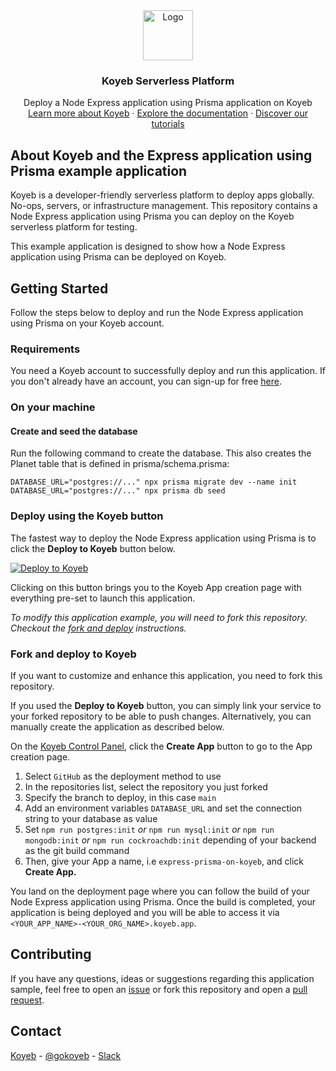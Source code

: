 <div align="center">
  <a href="https://koyeb.com">
    <img src="https://www.koyeb.com/static/images/icons/koyeb.svg" alt="Logo" width="80" height="80">
  </a>
  <h3 align="center">Koyeb Serverless Platform</h3>
  <p align="center">
    Deploy a Node Express application using Prisma application on Koyeb
    <br />
    <a href="https://koyeb.com">Learn more about Koyeb</a>
    ·
    <a href="https://koyeb.com/docs">Explore the documentation</a>
    ·
    <a href="https://koyeb.com/tutorials">Discover our tutorials</a>
  </p>
</div>


## About Koyeb and the Express application using Prisma example application

Koyeb is a developer-friendly serverless platform to deploy apps globally. No-ops, servers, or infrastructure management.
This repository contains a Node Express application using Prisma you can deploy on the Koyeb serverless platform for testing.

This example application is designed to show how a Node Express application using Prisma can be deployed on Koyeb.

## Getting Started

Follow the steps below to deploy and run the Node Express application using Prisma on your Koyeb account.

### Requirements

You need a Koyeb account to successfully deploy and run this application. If you don't already have an account, you can sign-up for free [here](https://app.koyeb.com/auth/signup).

### On your machine

#### Create and seed the database
Run the following command to create the database. This also creates the Planet table that is defined in prisma/schema.prisma:

```
DATABASE_URL="postgres://..." npx prisma migrate dev --name init
DATABASE_URL="postgres://..." npx prisma db seed
```

### Deploy using the Koyeb button

The fastest way to deploy the Node Express application using Prisma is to click the **Deploy to Koyeb** button below.

[![Deploy to Koyeb](https://www.koyeb.com/static/images/deploy/button.svg)]()

Clicking on this button brings you to the Koyeb App creation page with everything pre-set to launch this application.

_To modify this application example, you will need to fork this repository. Checkout the [fork and deploy](#fork-and-deploy-to-koyeb) instructions._

### Fork and deploy to Koyeb

If you want to customize and enhance this application, you need to fork this repository.

If you used the **Deploy to Koyeb** button, you can simply link your service to your forked repository to be able to push changes.
Alternatively, you can manually create the application as described below.

On the [Koyeb Control Panel](//app.koyeb.com/apps), click the **Create App** button to go to the App creation page.

1. Select `GitHub` as the deployment method to use
2. In the repositories list, select the repository you just forked
3. Specify the branch to deploy, in this case `main`
4. Add an environment variables `DATABASE_URL` and set the connection string to your database as value
5. Set `npm run postgres:init` *or* `npm run mysql:init` *or* `npm run mongodb:init` *or* `npm run cockroachdb:init` depending of your backend as the git build command
6. Then, give your App a name, i.e `express-prisma-on-koyeb`, and click **Create App.**

You land on the deployment page where you can follow the build of your Node Express application using Prisma. Once the build is completed, your application is being deployed and you will be able to access it via `<YOUR_APP_NAME>-<YOUR_ORG_NAME>.koyeb.app`.

## Contributing

If you have any questions, ideas or suggestions regarding this application sample, feel free to open an [issue](//github.com/koyeb/example-express-prisma/issues) or fork this repository and open a [pull request](//github.com/koyeb/example-express-prisma/pulls).

## Contact

[Koyeb](https://www.koyeb.com) - [@gokoyeb](https://twitter.com/gokoyeb) - [Slack](http://slack.koyeb.com/)
